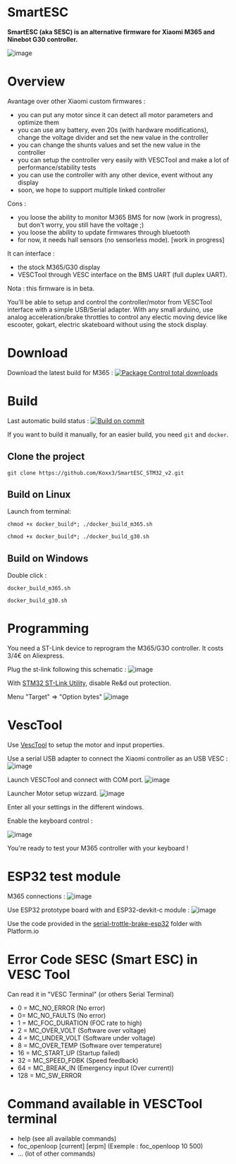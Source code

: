 # SmartESC

**SmartESC (aka SESC) is an alternative firmware for Xiaomi M365 and Ninebot G30 controller.**

![image](https://user-images.githubusercontent.com/11454444/148704200-e28ee13e-c91b-4aac-8dbf-6021095749a5.png)

# Overview

Avantage over other Xiaomi custom firmwares :
- you can put any motor since it can detect all motor parameters and optimize them
- you can use any battery, even 20s (with hardware modifications), change the voltage divider and set the new value in the controller
- you can change the shunts values and set the new value in the controller
- you can setup the controller very easily with VESCTool and make a lot of performance/stability tests
- you can use the controller with any other device, event without any display
- soon, we hope to support multiple linked controller

Cons :
- you loose the ability to monitor M365 BMS for now (work in progress), but don't worry, you still have the voltage ;)
- you loose the ability to update firmwares through bluetooth
- for now, it needs hall sensors (no sensorless mode). [work in progress]

It can interface :
- the stock M365/G30 display
- VESCTool through VESC interface on the BMS UART (full duplex UART).

Nota : this firmware is in beta. 

You'll be able to setup and control the controller/motor from VESCTool interface with a simple USB/Serial adapter.
With any small arduino, use analog acceleration/brake throttles to control any electic moving device like escooter, gokart, electric skateboard without using the stock display.


# Download 

Download the latest build for M365 : [![Package Control total downloads](https://img.shields.io/github/downloads/Koxx3/SmartESC_STM32_v2/total.svg)](https://github.com/Koxx3/SmartESC_STM32_v2/releases/latest/download/m365.bin)


# Build

Last automatic build status : [![Build on commit](https://github.com/Koxx3/SmartESC_STM32_v2/actions/workflows/build_on_commit.yml/badge.svg)](https://github.com/Koxx3/SmartESC_STM32_v2/actions/workflows/build_on_commit.yml)

If you want to build it manually, for an easier build, you need `git` and `docker`.

## Clone the project
`git clone https://github.com/Koxx3/SmartESC_STM32_v2.git`

## Build on Linux
Launch from terminal:

`chmod +x docker_build*; ./docker_build_m365.sh`

`chmod +x docker_build*; ./docker_build_g30.sh`

## Build on Windows
Double click :

`docker_build_m365.sh`

`docker_build_g30.sh`


# Programming

You need a ST-Link device to reprogram the M365/G3O controller.
It costs 3/4€ on Aliexpress.

Plug the st-link following this schematic :
![image](https://user-images.githubusercontent.com/11454444/146688635-b5a1ed07-3482-420f-b324-9e58b0a19dc9.png)

With [STM32 ST-Link Utility](https://www.st.com/en/development-tools/stsw-link004.html), disable Re&d out protection.

Menu "Target" => "Option bytes"
![image](https://user-images.githubusercontent.com/11454444/146688019-3e5122c7-f3fb-4964-a44f-684af023746e.png)


# VescTool

Use [VescTool](https://vesc-project.com/vesc_tool) to setup the motor and input properties.

Use a serial USB adapter to connect the Xiaomi controller as an USB VESC :
![image](https://user-images.githubusercontent.com/11454444/146688647-e3e4d833-7c93-4b4b-a297-cc61ba52071e.png)

Launch VESCTool and connect with COM port.
![image](https://user-images.githubusercontent.com/11454444/146687240-e393ea2e-dfd9-4fac-870e-4cf526a61187.png)

Launcher Motor setup wizzard.
![image](https://user-images.githubusercontent.com/11454444/146688494-b4a6c183-a89f-4517-af1f-61b5358aad40.png)

Enter all your settings in the different windows.

Enable the keyboard control :

![image](https://user-images.githubusercontent.com/11454444/146688470-adf8a8f7-e3b4-43f4-9038-479d3d5585c5.png)

You're ready to test your M365 controller with your keyboard !


# ESP32 test module

M365 connections :
![image](https://user-images.githubusercontent.com/11454444/146688619-c3bc8e6d-6884-4b1c-81d6-9ec456d1e41b.png)

Use ESP32 prototype board with and ESP32-devkit-c module :
![image](https://user-images.githubusercontent.com/11454444/146688428-d8978339-fab1-4a7b-a88f-305298b6b64f.png)

Use the code provided in the [serial-trottle-brake-esp32](/serial-trottle-brake-esp32) folder with Platform.io

# Error Code SESC (Smart ESC) in VESC Tool

Can read it in "VESC Terminal" (or others Serial Terminal)

- 0 = MC_NO_ERROR     (No error)
- 0= MC_NO_FAULTS     (No error)
- 1 = MC_FOC_DURATION (FOC rate to high)
- 2 = MC_OVER_VOLT    (Software over voltage)
- 4 = MC_UNDER_VOLT   (Software under voltage)
- 8 = MC_OVER_TEMP    (Software over temperature)
- 16 = MC_START_UP    (Startup failed)
- 32 = MC_SPEED_FDBK  (Speed feedback)
- 64 = MC_BREAK_IN    (Emergency input (Over current))
- 128 = MC_SW_ERROR

# Command available in VESCTool terminal

- help (see all available commands)
- foc_openloop [current] [erpm]  (Exemple : foc_openloop 10 500)
- ... (lot of other commands)
